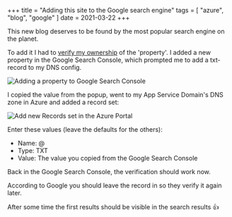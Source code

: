 +++
title = "Adding this site to the Google search engine"
tags = [
    "azure",
    "blog",
    "google"
]
date = 2021-03-22
+++

This new blog deserves to be found by the most popular search engine on the planet.

To add it I had to [verify my ownership](https://search.google.com/search-console/ownership) of the 'property'.
I added a new property in the Google Search Console, which prompted me to add a txt-record to my DNS config.

![Adding a property to Google Search Console](/adding-site-to-google/google-search-console-add-property.png)

I copied the value from the popup, went to my App Service Domain's DNS zone in Azure and added a record set:

![Add new Records set in the Azure Portal](/adding-custom-domain-to-static-web-app/azure_add_record_set.png)

Enter these values (leave the defaults for the others):

* Name: @
* Type: TXT
* Value: The value you copied from the Google Search Console

Back in the Google Search Console, the verification should work now.

According to Google you should leave the record in so they verify it again later.

After some time the first results should be visible in the search results 👍